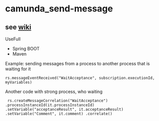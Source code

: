 # camunda_send-message

## see [wiki](http://srv-gitlab-01.e-lab.icl.kazan.ru/Evgeny.Voloczkoy/camunda/wikis/home)
UseFull
* Spring BOOT  
*  Maven

Example:
sending messages from a process to another process that is waiting for it

 `rs.messageEventReceived("WaitAcceptance", subscription.executionId, myVariables)`
 
 Another code with strong process, who waiting
 
 `
rs.createMessageCorrelation("WaitAcceptance")
.processInstanceId(it.processInstanceId)
.setVariable("acceptanceResult", it.acceptanceResult)
.setVariable("Comment", it.comment)
.correlate()`
